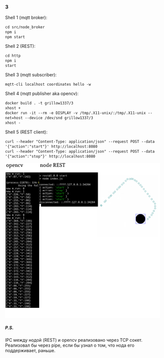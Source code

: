 ### 3
Shell 1 (mqtt broker):
```
cd src/node_broker
npm i
npm start
```
Shell 2 (REST):
```
cd http
npm i
start
```
Shell 3 (mqtt subscriber):
```
mqtt-cli localhost coordinates hello -w
```
Shell 4 (mqtt publisher aka opencv):
```
docker build . -t grillow1337/3
xhost +
docker run -it --rm -e DISPLAY -v /tmp/.X11-unix/:/tmp/.X11-unix --net=host --device /dev/snd grillow1337/3
xhost -
```
Shell 5 (REST client):
```
curl --header "Content-Type: application/json" --request POST --data '{"action":"start"}' http://localhost:8080
curl --header "Content-Type: application/json" --request POST --data '{"action":"stop"}' http://localhost:8080
```
![Result](result.png)

##### P.S.
IPC между нодой (REST) и opencv реализовано через TCP сокет. Реализовал бы через pipe, если бы узнал о том, что нода его поддерживает, раньше.
